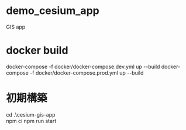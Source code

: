 # demo_cesium_app

GIS app

# docker build

docker-compose -f docker/docker-compose.dev.yml up --build
docker-compose -f docker/docker-compose.prod.yml up --build

# 初期構築

cd .\cesium-gis-app\
npm ci
npm run start
